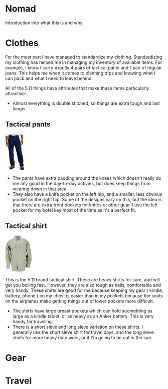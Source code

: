 # Nomad

Introduction into what this is and why.

# Clothes

For the most part I have managed to standardize my clothing.  Standardizing my clothing has helped me in managing my inventory of avaliable items.  For example, I know I carry exactly 4 pairs of tactical pants and 1 pair of regular jeans.  This helps me when it comes to planning trips and knowing what I can pack and what I need to leave behind.

All of the 5.11 things have attributes that make these items particularly attractive:

* Almost everything is double stitched, so things are extra tough and last longer.

## Tactical pants

[![5.11 pants][511_pants]](https://www.amazon.com/5-11-74273-Mens-TacLite-38W-36L/dp/B001V2Z9F2/ref=pd_rhf_gw_p_img_12?ie=UTF8&psc=1&refRID=4Z2QXCKRS617V3NMBHJK)

* The pants have extra padding around the knees which doesn't really do me any good in the day-to-day activies, but does keep things from wearing down in that area.
* They also have a knife pocket on the left hip, and a smaller, less obvious pocket on the right hip.  Some of the designs vary on this, but the idea is that there are extra front pockets for knifes or other gear.  I use the left pocket for my hotel key most of the time as it's a perfect fit.

## Tactical shirt

[![511_tactical_shirt][511_tactical_shirt]](https://www.amazon.com/5-11-50159-CAMS-Rolling-Duffle/dp/B01G2E6E3Y/ref=pd_sim_200_2?ie=UTF8&refRID=N40D30W311PD2T4EA7KX)

This is the 5.11 brand tactical shirt.  These are heavy shirts for sure, and will get you boiling fast.  However, they are also tough as nails, comfortable and very handy.  These shirts are good for me because keeping my gear ( kindle, battery, phone ) on my chest is easier than in my pockets because the seats on the airplanes make getting things out of lower pockets more difficult.

* The shirts have large breast pockets which can hold soomething as large as a kindle tablet, or as heavy as an Anker battery.  This is very handy for traveling.
* There is a short sleve and long sleve variation on these shirts.  I generally use the short sleve shirt for travel days, and the long sleve shirts for more heavy duty work, or if I'm going to be out in the sun.  


# Gear

# Travel




[511_pants]: https://github.com/krogebry/devops/raw/master/images/mobile_nomad/511_pants.jpg
[511_tactical_shirt]: https://github.com/krogebry/devops/raw/master/images/mobile_nomad/511_tactical_shirt.jpg
